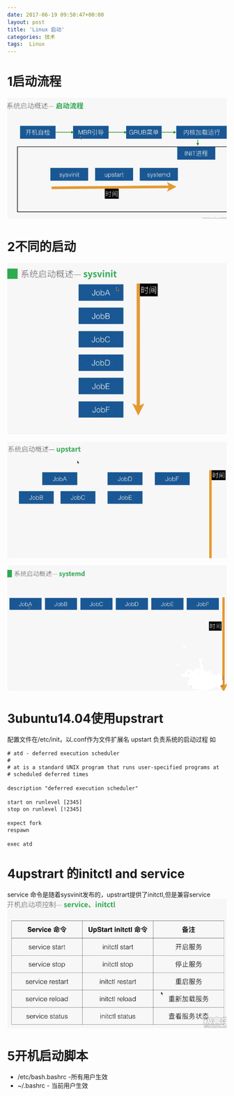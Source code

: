 ```yaml
---
date: 2017-06-19 09:50:47+00:00
layout: post
title: 'Linux 启动'
categories: 技术
tags:  Linux
---
```

# 1启动流程
![启动流程](../assets/linux-启动.png)

# 2不同的启动
![启动流程](../assets/linux-启动-sysvinit.png)

![启动流程](../assets/linux-启动-upstart.png)

![启动流程](../assets/linux-启动-systemd.png)

# 3ubuntu14.04使用upstrart
配置文件在/etc/init，以.conf作为文件扩展名
upstart 负责系统的启动过程
如
````
# atd - deferred execution scheduler
#
# at is a standard UNIX program that runs user-specified programs at
# scheduled deferred times

description "deferred execution scheduler"

start on runlevel [2345]
stop on runlevel [!2345]

expect fork
respawn

exec atd
````


# 4upstrart 的initctl and service
service 命令是随着sysvinit发布的，upstrart提供了initctl,但是兼容service
![](../assets/linux-initctl-service.png)

# 5开机启动脚本
* /etc/bash.bashrc -所有用户生效
* ~/.bashrc  - 当前用户生效
